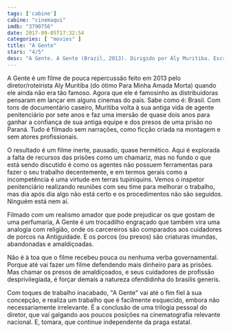 ```yaml
---
tags: ['cabine']
cabine: "cinemaqui"
imdb: "3790756"
date: 2017-09-05T17:32:54
categories: [ "movies" ]
title: "A Gente"
stars: "4/5"
desc: "A Gente. A Gente (Brazil, 2013). Dirigido por Aly Muritiba. Escrito por Aly Muritiba."
---
```

A Gente é um filme de pouca repercussão feito em 2013 pelo diretor/roteirista Aly Muritiba (do ótimo Para Minha Amada Morta) quando ele ainda não era tão famoso. Agora que ele é famosinho as distribuidoras pensaram em lançar em alguns cinemas do país. Sabe como é: Brasil. Com tons de documentário caseiro, Muritiba volta à sua antiga vida de agente penitenciário por sete anos e faz uma imersão de quase dois anos para ganhar a confiança de sua antiga equipe e dos presos de uma prisão no Paraná. Tudo é filmado sem narrações, como ficção criada na montagem e sem atores profissionais.

O resultado é um filme inerte, pausado, quase hermético. Aqui é explorada a falta de recursos das prisões como um chamariz, mas no fundo o que está sendo discutido é como os agentes não possuem ferramentas para fazer o seu trabalho decentemente, e em termos gerais como a incompetência é uma virtude em terras tupiniquins. Vemos o inspetor penitenciário realizando reuniões com seu time para melhorar o trabalho, mas dia após dia algo não está certo e os procedimentos não são seguidos. Ninguém está nem aí.

Filmado com um realismo amador que pode prejudicar os que gostam de uma perfumaria, A Gente é um trocadilho engraçado que também vira uma analogia com religião, onde os carcereiros são comparados aos cuidadores de porcos na Antiguidade. E os porcos (ou presos) são criaturas imundas, abandonadas e amaldiçoadas.

Não é à toa que o filme recebeu pouca ou nenhuma verba governamental. Porque até vai fazer um filme defendendo mais dinheiro para as prisões. Mas chamar os presos de amaldiçoados, e seus cuidadores de profissão desprivilegiada, é forçar demais a natureza ofendidinha do brasilis generis.

Com toques de trabalho inacabado, "A Gente" vai até o fim fiel à sua concepção, e realiza um trabalho que é facilmente esquecido, embora não necessariamente irrelevante. É a conclusão de uma trilogia pessoal do diretor, que vai galgando aos poucos posições na cinematografia relevante nacional. E, tomara, que continue independente da praga estatal.
